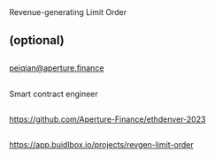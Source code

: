 ## <PROJECT NAME>
Revenue-generating Limit Order

## <YOUR FULL NAME> (optional)

## <Used Email in Buidlbox>
peiqian@aperture.finance

## <YOUR ROLE ON THE TEAM>
Smart contract engineer

## <LINK TO THE PROJECT REPOSITORY>
https://github.com/Aperture-Finance/ethdenver-2023

## <LINK TO BUIDLBOX SUBMISSION>
https://app.buidlbox.io/projects/revgen-limit-order



## <ANY LINKS TO YOUR SOCIALS THAT YOU WANT PEOPLE TO SEE WHO MIGHT COME ACROSS YOUR SUBMISSION IN THE FUTURE>
